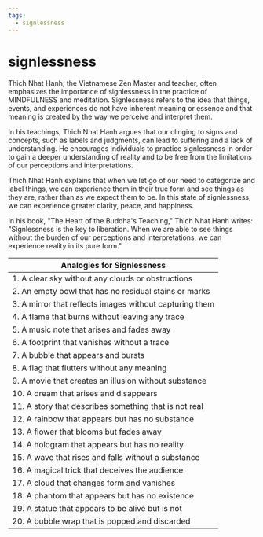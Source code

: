 ```yaml
---
tags:
  - signlessness 
---
```

# signlessness

Thich Nhat Hanh, the Vietnamese Zen Master and teacher, often emphasizes the importance of signlessness in the practice of MINDFULNESS and meditation. Signlessness refers to the idea that things, events, and experiences do not have inherent meaning or essence and that meaning is created by the way we perceive and interpret them.

In his teachings, Thich Nhat Hanh argues that our clinging to signs and concepts, such as labels and judgments, can lead to suffering and a lack of understanding. He encourages individuals to practice signlessness in order to gain a deeper understanding of reality and to be free from the limitations of our perceptions and interpretations.

Thich Nhat Hanh explains that when we let go of our need to categorize and label things, we can experience them in their true form and see things as they are, rather than as we expect them to be. In this state of signlessness, we can experience greater clarity, peace, and happiness.

In his book, "The Heart of the Buddha's Teaching," Thich Nhat Hanh writes: "Signlessness is the key to liberation. When we are able to see things without the burden of our perceptions and interpretations, we can experience reality in its pure form."

| Analogies for Signlessness                          |
|----------------------------------------------------|
| 1. A clear sky without any clouds or obstructions   |
| 2. An empty bowl that has no residual stains or marks|
| 3. A mirror that reflects images without capturing them |
| 4. A flame that burns without leaving any trace     |
| 5. A music note that arises and fades away          |
| 6. A footprint that vanishes without a trace        |
| 7. A bubble that appears and bursts                 |
| 8. A flag that flutters without any meaning         |
| 9. A movie that creates an illusion without substance |
| 10. A dream that arises and disappears              |
| 11. A story that describes something that is not real |
| 12. A rainbow that appears but has no substance     |
| 13. A flower that blooms but fades away             |
| 14. A hologram that appears but has no reality      |
| 15. A wave that rises and falls without a substance |
| 16. A magical trick that deceives the audience      |
| 17. A cloud that changes form and vanishes          |
| 18. A phantom that appears but has no existence     |
| 19. A statue that appears to be alive but is not    |
| 20. A bubble wrap that is popped and discarded      |
